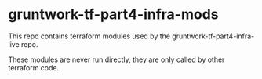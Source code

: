 # gruntwork-tf-part4-infra-mods

This repo contains terraform modules used by the gruntwork-tf-part4-infra-live repo.

These modules are never run directly, they are only called by other terraform code.
